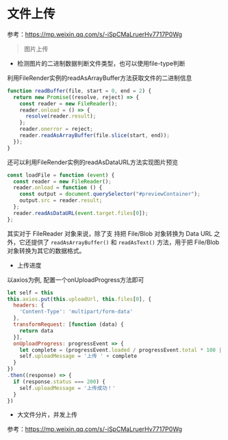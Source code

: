# 文件上传

参考：https://mp.weixin.qq.com/s/-iSpCMaLruerHv7717P0Wg

> 图片上传

- 检测图片的二进制数据判断文件类型，也可以使用file-type判断

利用FileRender实例的readAsArrayBuffer方法获取文件的二进制信息

```js
function readBuffer(file, start = 0, end = 2) {
  return new Promise((resolve, reject) => {
    const reader = new FileReader();
    reader.onload = () => {
      resolve(reader.result);
    };
    reader.onerror = reject;
    reader.readAsArrayBuffer(file.slice(start, end));
  });
}
```

还可以利用FileRender实例的readAsDataURL方法实现图片预览

```js
const loadFile = function (event) {
  const reader = new FileReader();
  reader.onload = function () {
    const output = document.querySelector("#previewContainer");
    output.src = reader.result;
  };
  reader.readAsDataURL(event.target.files[0]);
};
```

其实对于 FileReader 对象来说，除了支  持把 File/Blob 对象转换为 Data URL 之外，它还提供了 `readAsArrayBuffer()` 和 `readAsText()` 方法，用于把 File/Blob 对象转换为其它的数据格式。



- 上传进度

以axios为例, 配置一个onUploadProgress方法即可

```jsx
let self = this
this.axios.put(this.uploadUrl, this.files[0], {
  headers: {
    'Content-Type': 'multipart/form-data'
  },
  transformRequest: [function (data) {
    return data
  }],
  onUploadProgress: progressEvent => {
    let complete = (progressEvent.loaded / progressEvent.total * 100 | 0) + '%'
    self.uploadMessage = '上传 ' + complete
  }
})
.then((response) => {
  if (response.status === 200) {
    self.uploadMessage = '上传成功！'
  }
})
```



- 大文件分片，并发上传

参考：https://mp.weixin.qq.com/s/-iSpCMaLruerHv7717P0Wg